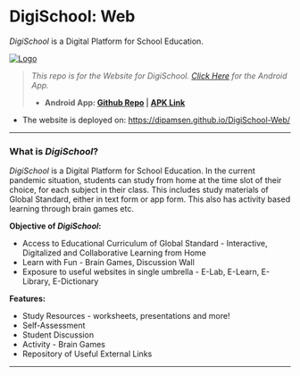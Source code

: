 # DigiSchool: Web

*DigiSchool* is a Digital Platform for School Education.


[![Logo](./assets/logo2.png)](https://dipamsen.github.io/DigiSchool-Web/)  



> *This repo is for the Website for DigiSchool. [Click Here](https://github.com/dipamsen/DigiSchool-App) for the Android App.*
>
> - **Android App: [Github Repo]( https://github.com/dipamsen/DigiSchool-App ) | [APK Link](https://drive.google.com/drive/folders/16F14zIZ6pQgZ-JsOBIgZbXapbkh-F0ey?usp=sharing)** 


- The website is deployed on: https://dipamsen.github.io/DigiSchool-Web/

---
### What is *DigiSchool*?   
*DigiSchool* is a Digital Platform for School Education. In the current pandemic situation, students can study from home at the time slot of their choice, for each subject in their class. This includes study materials of Global Standard, either in text form or app form. This also has activity based learning through brain games etc.

**Objective of *DigiSchool*:**
- Access to Educational Curriculum of Global Standard - Interactive, Digitalized and Collaborative Learning from Home
- Learn with Fun - Brain Games, Discussion Wall
- Exposure to useful websites in single umbrella - E-Lab, E-Learn, E-Library, E-Dictionary

**Features:**
- Study Resources - worksheets, presentations and more!
- Self-Assessment
- Student Discussion
- Activity - Brain Games
- Repository of Useful External Links

---

